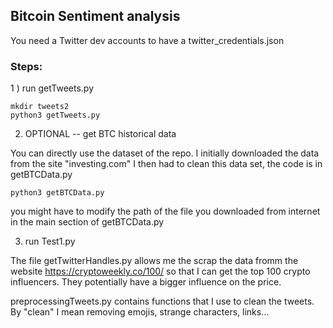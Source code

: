 ## Bitcoin Sentiment analysis

You need a Twitter dev accounts to have a twitter_credentials.json

### Steps:
1 ) run getTweets.py
``` 
mkdir tweets2 
python3 getTweets.py
```

2) OPTIONAL -- get BTC historical data

You can directly use the dataset of the repo.
I initially downloaded the data from the site "investing.com"
I then had to clean this data set, the code is in getBTCData.py
```
python3 getBTCData.py
```
you might have to modify the path of the file you downloaded from internet in the main section of getBTCData.py

3) run Test1.py


The file getTwitterHandles.py allows me the scrap the data fromm the website https://cryptoweekly.co/100/ so that I can get the top 100 crypto influencers. They potentially have a bigger influence on the price.

preprocessingTweets.py contains functions that I use to clean the tweets. By "clean" I mean removing emojis, strange characters, links...